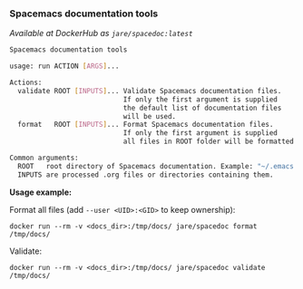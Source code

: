 ### Spacemacs documentation tools
*Available at DockerHub as `jare/spacedoc:latest`*

```sh
Spacemacs documentation tools

usage: run ACTION [ARGS]...

Actions:
  validate ROOT [INPUTS]... Validate Spacemacs documentation files.
                            If only the first argument is supplied
                            the default list of documentation files
                            will be used.
  format   ROOT [INPUTS]... Format Spacemacs documentation files.
                            If only the first argument is supplied
                            all files in ROOT folder will be formatted.

Common arguments:
  ROOT   root directory of Spacemacs documentation. Example: "~/.emacs.d/".
  INPUTS are processed .org files or directories containing them.
```

**Usage example:**

Format all files (add `--user <UID>:<GID>` to keep ownership):

`docker run --rm -v <docs_dir>:/tmp/docs/ jare/spacedoc format /tmp/docs/`

Validate:

`docker run --rm -v <docs_dir>:/tmp/docs/ jare/spacedoc validate /tmp/docs/`
